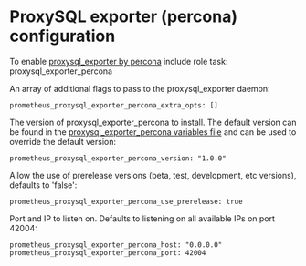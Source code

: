 # ProxySQL exporter (percona) configuration

To enable [proxysql_exporter by percona](https://github.com/percona/proxysql_exporter) include role task: proxysql_exporter_percona

An array of additional flags to pass to the proxysql_exporter daemon:

    prometheus_proxysql_exporter_percona_extra_opts: []

The version of proxysql_exporter_percona to install. The default version can be found in the [proxysql_exporter_percona variables file](../vars/software/proxysql_exporter_percona.yml) and can be used to override the default version:

    prometheus_proxysql_exporter_percona_version: "1.0.0"

Allow the use of prerelease versions (beta, test, development, etc versions), defaults to 'false':

    prometheus_proxysql_exporter_percona_use_prerelease: true

Port and IP to listen on. Defaults to listening on all available IPs on port 42004:

    prometheus_proxysql_exporter_percona_host: "0.0.0.0"
    prometheus_proxysql_exporter_percona_port: 42004
